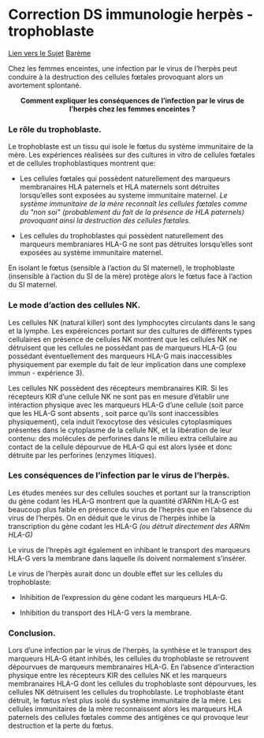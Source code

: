 # Correction DS immunologie herpès - trophoblaste

[Lien vers le Sujet](https://ipfs.io/ipfs/Qme9ohK31rdr9rjDj375CuvQdDbemZjBVE5L99nkKuaBsZ) 
[Barème](https://ipfs.io/ipfs/QmdZxV5zMn8XFWyFdx7A7VQstXFsygX9KHb2gXpd21D3gC)

Chez les femmes enceintes, une infection par le virus de l’herpès peut conduire à la destruction des cellules fœtales provoquant alors un avortement splontané.

<p align=center><b>Comment expliquer les conséquences de l’infection par le virus de l’herpès chez les femmes enceintes ?</b></p>

### Le rôle du trophoblaste.

Le trophoblaste est un tissu qui isole le fœtus du système immunitaire de la mère. Les expériences réalisées sur des cultures in vitro de cellules fœtales et de cellules trophoblastiques montrent que:

- Les cellules fœtales qui possèdent naturellement des marqueurs membranaires HLA paternels et HLA maternels sont détruites lorsqu’elles sont exposées au systeme immunitaire maternel. *Le système immunitaire de la mère reconnaît les cellules fœtales comme du "non soi" (probablement du fait de la présence de HLA paternels) provoquant ainsi la destruction des cellules fœtales.*

- Les cellules du trophoblastes qui possèdent naturellement des marqueurs membraniares HLA-G ne sont pas détruites lorsqu’elles sont exposées au système immunitaire maternel.

En isolant le fœtus (sensible à l’action du SI maternel), le trophoblaste (insensible à l’action du SI de la mère) protège alors le fœtus face à l’action du SI maternel.

### Le mode d’action des cellules NK.

Les cellules NK (natural killer) sont des lymphocytes circulants dans le sang et la lymphe. Les expéreicnces portant sur des cultures de différents types cellulaires en présence de cellules NK montrent que les cellules NK ne détruisent que les cellules ne possédant pas de marqueurs HLA-G (ou possédant éventuellement des marqueurs HLA-G mais inaccessibles physiquement par exemple du fait de leur implication dans une complexe immun - expérience 3).

Les cellules NK possèdent des récepteurs membranaires KIR. Si les récepteurs KIR d’une cellule NK ne sont pas en mesure d’établir une intéraction physique avec les marqueurs HLA-G d’une cellule (soit parce que les HLA-G sont absents , soit parce qu’ils sont inaccessibles physiquement), cela induit l’exocytose des vésicules cytoplasmiques présentes dans le cytoplasme de la cellule NK, et la libération de leur contenu: des molécules de perforines dans le milieu extra cellulaire au contact de la cellule dépourvue de HLA-G qui est alors lysée et donc détruite par les perforines (enzymes litiques).

### Les conséquences de l’infection par le virus de l’herpès.

Les études menées sur des cellules souches et portant sur la transcription du gène codant les HLA-G montrent que la quantité d’ARNm HLA-G est beaucoup plus faible en présence du virus de l’heprès que en l’absence du virus de l’herpès. On en déduit que le virus de l’herpès inhibe la transcription du gène codant les HLA-G *(ou détruit directement des ARNm HLA-G)*

Le virus de l’hrepès agit également en inhibant le transport des marqueurs HLA-G vers la membrane dans laquelle ils doivent normalement s’insérer.

Le virus de l’herpès aurait donc un double effet sur les cellules du trophoblaste:

- Inhibition de l’expression du gène codant les marqueurs HLA-G.

- Inhibition du transport des HLA-G vers la membrane.

### Conclusion.

Lors d’une infection par le virus de l’herpès, la synthèse et le transport des marqueurs HLA-G étant inhibés, les cellules du trophoblaste se retrouvent dépourvues de marqueurs membranaires HLA-G. En l’absence d’interaction physique entre les récepteurs KIR des cellules NK et les marqueurs membranaires HLA-G dont les cellules du trophoblaste sont dépourvues, les cellules NK détruisent les cellules du trophoblaste. Le trophoblaste étant détruit, le fœtus n’est plus isolé du système immunitaire de la mère. Les cellules immunitaires de la mère reconnaissent alors les marqueurs HLA paternels des cellules fœtales comme des antigènes ce qui provoque leur destruction et la perte du fœtus. 
